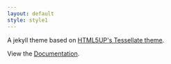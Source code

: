 ```yaml
---
layout: default
style: style1
---
```


A jekyll theme based on [HTML5UP's Tessellate theme][0].

View the [Documentation][1].

[0]: https://html5up.net/tessellate
[1]: /project/documentation/

